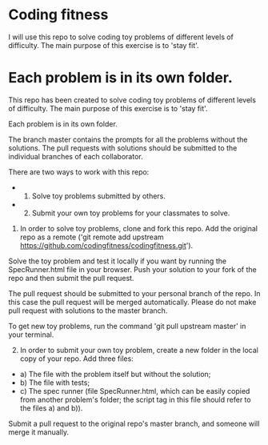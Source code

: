 Coding fitness
==============

I will use this repo to solve coding toy problems of different levels of difficulty. The main purpose of this exercise is to 'stay fit'.

Each problem is in its own folder.
=======
This repo has been created to solve coding toy problems of different levels of difficulty. The main purpose of this exercise is to 'stay fit'.

Each problem is in its own folder.

The branch master contains the prompts for all the problems without the solutions.
The pull requests with solutions should be submitted to the individual branches of each collaborator.

There are two ways to work with this repo:
- 1) Solve toy problems submitted by others.
- 2) Submit your own toy problems for your classmates to solve.

1) In order to solve toy problems, clone and fork this repo.
Add the original repo as a remote ('git remote add upstream https://github.com/codingfitness/codingfitness.git').

Solve the toy problem and test it locally if you want by running the SpecRunner.html file in your browser.
Push your solution to your fork of the repo and then submit the pull request.

The pull request should be submitted to your personal branch of the repo. In this case the pull request will be merged automatically.
Please do not make pull request with solutions to the master branch.

To get new toy problems, run the command 'git pull upstream master' in your terminal.

2) In order to submit your own toy problem, create a new folder in the local copy of your repo. Add three files:
- a) The file with the problem itself but without the solution;
- b) The file with tests;
- c) The spec runner (file SpecRunner.html, which can be easily copied from another problem's folder; the script tag in this file should refer to the files a) and b)).

Submit a pull request to the original repo's master branch, and someone will merge it manually. 